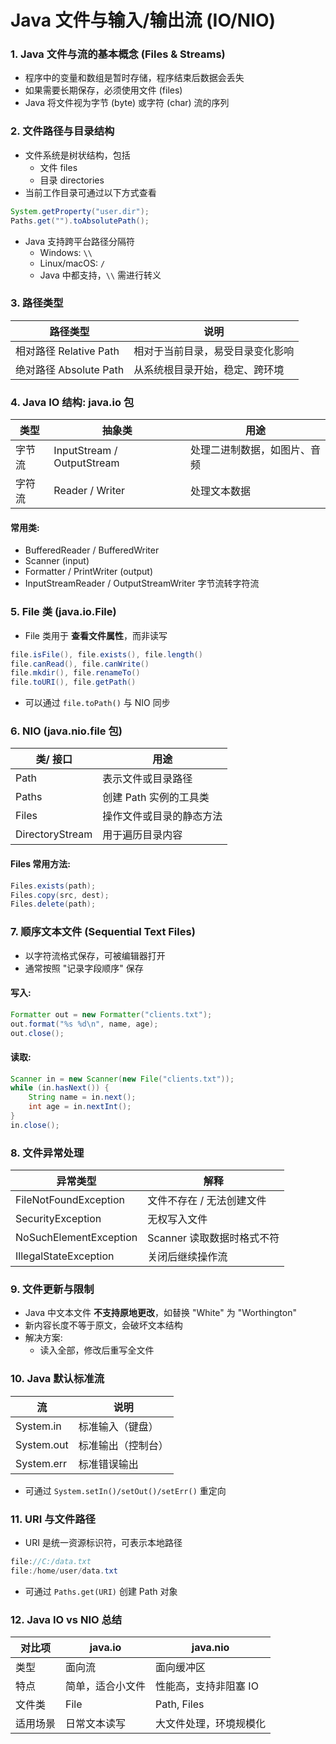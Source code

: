 # Java 文件与输入/输出流 (IO/NIO)

### 1. Java 文件与流的基本概念 (Files & Streams)

- 程序中的变量和数组是暂时存储，程序结束后数据会丢失
- 如果需要长期保存，必须使用文件 (files)
- Java 将文件视为字节 (byte) 或字符 (char) 流的序列

### 2. 文件路径与目录结构

- 文件系统是树状结构，包括
  - 文件 files
  - 目录 directories
- 当前工作目录可通过以下方式查看

```java
System.getProperty("user.dir");
Paths.get("").toAbsolutePath();
```

- Java 支持跨平台路径分隔符
  - Windows: `\\`
  - Linux/macOS: `/`
  - Java 中都支持，`\\` 需进行转义

### 3. 路径类型

| 路径类型               | 说明                             |
| ---------------------- | -------------------------------- |
| 相对路径 Relative Path | 相对于当前目录，易受目录变化影响 |
| 绝对路径 Absolute Path | 从系统根目录开始，稳定、跨环境   |

### 4. Java IO 结构: java.io 包

| 类型   | 抽象类                     | 用途                         |
| ------ | -------------------------- | ---------------------------- |
| 字节流 | InputStream / OutputStream | 处理二进制数据，如图片、音频 |
| 字符流 | Reader / Writer            | 处理文本数据                 |

#### 常用类:

- BufferedReader / BufferedWriter
- Scanner (input)
- Formatter / PrintWriter (output)
- InputStreamReader / OutputStreamWriter 字节流转字符流

### 5. File 类 (java.io.File)

- File 类用于 **查看文件属性**，而非读写

```java
file.isFile(), file.exists(), file.length()
file.canRead(), file.canWrite()
file.mkdir(), file.renameTo()
file.toURI(), file.getPath()
```

- 可以通过 `file.toPath()` 与 NIO 同步

### 6. NIO (java.nio.file 包)

| 类/ 接口        | 用途                     |
| --------------- | ------------------------ |
| Path            | 表示文件或目录路径       |
| Paths           | 创建 Path 实例的工具类   |
| Files           | 操作文件或目录的静态方法 |
| DirectoryStream | 用于遍历目录内容         |

#### Files 常用方法:

```java
Files.exists(path);
Files.copy(src, dest);
Files.delete(path);
```

### 7. 顺序文本文件 (Sequential Text Files)

- 以字符流格式保存，可被编辑器打开
- 通常按照 "记录字段顺序" 保存

#### 写入:

```java
Formatter out = new Formatter("clients.txt");
out.format("%s %d\n", name, age);
out.close();
```

#### 读取:

```java
Scanner in = new Scanner(new File("clients.txt"));
while (in.hasNext()) {
    String name = in.next();
    int age = in.nextInt();
}
in.close();
```

### 8. 文件异常处理

| 异常类型               | 解释                       |
| ---------------------- | -------------------------- |
| FileNotFoundException  | 文件不存在 / 无法创建文件  |
| SecurityException      | 无权写入文件               |
| NoSuchElementException | Scanner 读取数据时格式不符 |
| IllegalStateException  | 关闭后继续操作流           |

### 9. 文件更新与限制

- Java 中文本文件 **不支持原地更改**，如替换 "White" 为 "Worthington"
- 新内容长度不等于原文，会破坏文本结构
- 解决方案:
  - 读入全部，修改后重写全文件

### 10. Java 默认标准流

| 流         | 说明               |
| ---------- | ------------------ |
| System.in  | 标准输入（键盘）   |
| System.out | 标准输出（控制台） |
| System.err | 标准错误输出       |

- 可通过 `System.setIn()/setOut()/setErr()` 重定向

### 11. URI 与文件路径

- URI 是统一资源标识符，可表示本地路径

```java
file://C:/data.txt
file:/home/user/data.txt
```

- 可通过 `Paths.get(URI)` 创建 Path 对象

### 12. Java IO vs NIO 总结

| 对比项   | java.io          | java.nio               |
| -------- | ---------------- | ---------------------- |
| 类型     | 面向流           | 面向缓冲区             |
| 特点     | 简单，适合小文件 | 性能高，支持非阻塞 IO  |
| 文件类   | File             | Path, Files            |
| 适用场景 | 日常文本读写     | 大文件处理，环境规模化 |
